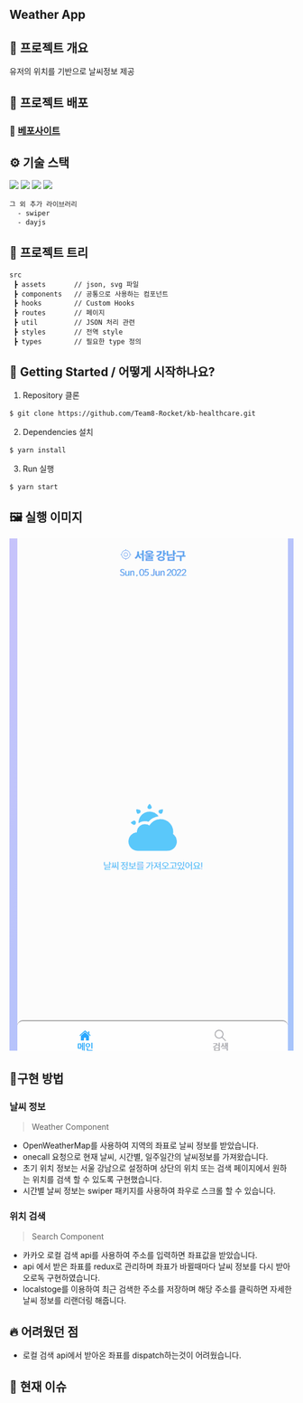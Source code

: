 ## Weather App

## 📜 프로젝트 개요
유저의 위치를 기반으로 날씨정보 제공

## 🔗 프로젝트 배포

### 🔗 [베포사이트](https://juiweatherapp.netlify.app/)

## ⚙ 기술 스택
  <img src="https://img.shields.io/badge/TypeScript-v4.4.2-blue"/>
  <img src="https://img.shields.io/badge/React-v18.1.0-blue"/>
  <img src="https://img.shields.io/badge/Redux/toolkit-v1.8.1-blue"/>
  <img src="https://img.shields.io/badge/React Router Dom-v6.3.0-blue"/>

```
그 외 추가 라이브러리
  - swiper
  - dayjs

```

## 🎄 프로젝트 트리
```
src
 ┣ assets       // json, svg 파일
 ┣ components   // 공통으로 사용하는 컴포넌트
 ┣ hooks        // Custom Hooks
 ┣ routes       // 페이지
 ┣ util         // JSON 처리 관련
 ┣ styles       // 전역 style
 ┣ types        // 필요한 type 정의
```

## 📍 Getting Started / 어떻게 시작하나요?

1. Repository 클론
```sh
$ git clone https://github.com/Team8-Rocket/kb-healthcare.git
```

2. Dependencies 설치
```sh
$ yarn install
```

3. Run 실행
```sh
$ yarn start
```

## 🖼 실행 이미지

![실행이미지](./readmeImg/demo.gif)

## 🔧구현 방법 
### 날씨 정보
> Weather Component
- OpenWeatherMap를 사용하여 지역의 좌표로 날씨 정보를 받았습니다.
- onecall 요청으로 현재 날씨, 시간별, 일주일간의 날씨정보를 가져왔습니다.
- 초기 위치 정보는 서울 강남으로 설정하며 상단의 위치 또는 검색 페이지에서 원하는 위치를 검색 할 수 있도록 구현했습니다.
- 시간별 날씨 정보는 swiper 패키지를 사용하여 좌우로 스크롤 할 수 있습니다.

### 위치 검색
> Search Component
- 카카오 로컬 검색 api를 사용하여 주소를 입력하면 좌표값을 받았습니다.
- api 에서 받은 좌표를 redux로 관리하며 좌표가 바뀔때마다 날씨 정보를 다시 받아 오로독 구현하였습니다.
- localstoge를 이용하여 최근 검색한 주소를 저장하며 해당 주소를 클릭하면 자세한 날씨 정보를 리랜더링 해줍니다.



## 🔥 어려웠던 점
- 로컬 검색 api에서 받아온 좌표를 dispatch하는것이 어려웠습니다.

## 💎 현재 이슈